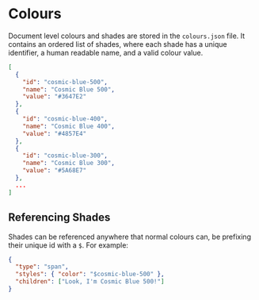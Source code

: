 # Colours

Document level colours and shades are stored in the `colours.json` file. It
contains an ordered list of shades, where each shade has a unique identifier, a
human readable name, and a valid colour value.

```json
[
  {
    "id": "cosmic-blue-500",
    "name": "Cosmic Blue 500",
    "value": "#3647E2"
  },
  {
    "id": "cosmic-blue-400",
    "name": "Cosmic Blue 400",
    "value": "#4857E4"
  },
  {
    "id": "cosmic-blue-300",
    "name": "Cosmic Blue 300",
    "value": "#5A68E7"
  },
  ...
]
```

## Referencing Shades

Shades can be referenced anywhere that normal colours can, be prefixing their
unique id with a `$`. For example:

```json
{
  "type": "span",
  "styles": { "color": "$cosmic-blue-500" },
  "children": ["Look, I'm Cosmic Blue 500!"]
}
```